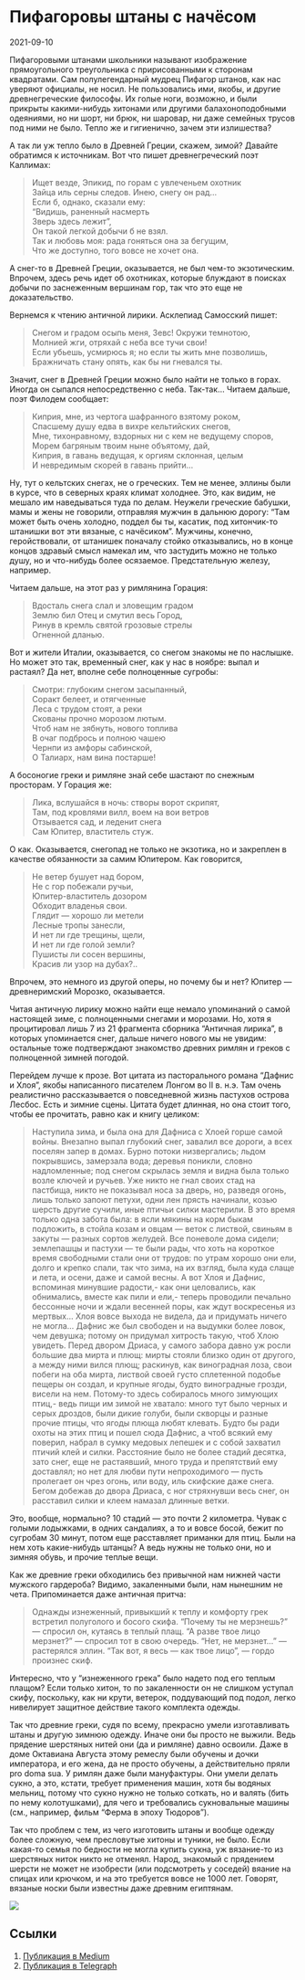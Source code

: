 # Пифагоровы штаны с начёсом

<p class="text-end time-holder"><time>2021-09-10</time></p>

Пифагоровыми штанами школьники называют изображение прямоугольного
треугольника с пририсованными к сторонам квадратами. Сам
полулегендарный мудрец Пифагор штанов, как нас уверяют официалы, не
носил. Не пользовались ими, якобы, и другие древнегреческие философы.
Их голые ноги, возможно, и были прикрыты какими-нибудь хитонами или
другими балахоноподобными одеяниями, но ни шорт, ни брюк, ни шаровар,
ни даже семейных трусов под ними не было. Тепло же и гигиенично, зачем
эти излишества?

А так ли уж тепло было в Древней Греции, скажем, зимой? Давайте
обратимся к источникам. Вот что пишет древнегреческий поэт Каллимах:

> Ищет везде, Эпикид, по горам с увлеченьем охотник<br>
> Зайца иль серны следов. Инею, снегу он рад…<br>
> Если б, однако, сказали ему:<br>
> “Видишь, раненный насмерть<br>
> Зверь здесь лежит”,<br>
> Он такой легкой добычи б не взял.<br>
> Так и любовь моя: рада гоняться она за бегущим,<br>
> Что же доступно, того вовсе не хочет она.<br>

А снег-то в Древней Греции, оказывается, не был чем-то экзотическим.
Впрочем, здесь речь идет об охотниках, которые блуждают в поисках
добычи по заснеженным вершинам гор, так что это еще не доказательство.

Вернемся к чтению античной лирики. Асклепиад Самосский пишет:

> Снегом и градом осыпь меня, Зевс! Окружи темнотою,<br>
> Молнией жги, отряхай с неба все тучи свои!<br>
> Если убьешь, усмирюсь я; но если ты жить мне позволишь,<br>
> Бражничать стану опять, как бы ни гневался ты.<br>

Значит, снег в Древней Греции можно было найти не только в горах.
Иногда он сыпался непосредственно с неба. Так-так… Читаем дальше, поэт
Филодем сообщает:

> Киприя, мне, из чертога шафранного взятому роком,<br>
> Спасшему душу едва в вихре кельтийских снегов,<br>
> Мне, тихонравному, вздорных ни с кем не ведущему споров,<br>
> Морем багряным твоим ныне объятому, дай,<br>
> Киприя, в гавань ведущая, к оргиям склонная, целым<br>
> И невредимым скорей в гавань прийти…<br>

Ну, тут о кельтских снегах, не о греческих. Тем не менее, эллины были в
курсе, что в северных краях климат холоднее. Это, как видим, не мешало
им наведываться туда по делам. Неужели греческие бабушки, мамы и жены
не говорили, отправляя мужчин в дальнюю дорогу: “Там может быть очень
холодно, поддел бы ты, касатик, под хитончик-то штанишки вот эти
вязаные, с начёсиком”. Мужчины, конечно, геройствовали, от штанишек
поначалу стойко отказывались, но в конце концов здравый смысл намекал
им, что застудить можно не только душу, но и что-нибудь более
осязаемое. Предстательную железу, например.

Читаем дальше, на этот раз у римлянина Горация:

> Вдосталь снега слал и зловещим градом<br>
> Землю бил Отец и смутил весь Город,<br>
> Ринув в кремль святой грозовые стрелы<br>
> Огненной дланью.<br>

Вот и жители Италии, оказывается, со снегом знакомы не по наслышке. Но
может это так, временный снег, как у нас в ноябре: выпал и растаял? Да
нет, вполне себе полноценные сугробы:

> Смотри: глубоким снегом засыпанный,<br>
> Соракт белеет, и отягченные<br>
> Леса с трудом стоят, а реки<br>
> Скованы прочно морозом лютым.<br>
> Чтоб нам не зябнуть, нового топлива<br>
> В очаг подбрось и полною чашею<br>
> Чернпи из амфоры сабинской,<br>
> О Талиарх, нам вина постарше!<br>

А босоногие греки и римляне знай себе шастают по снежным просторам. У
Горация же:

> Лика, вслушайся в ночь: створы ворот скрипят,<br>
> Там, под кровлями вилл, воем на вои ветров<br>
> Отзывается сад, и леденит снега<br>
> Сам Юпитер, властитель стуж.<br>

О как. Оказывается, снегопад не только не экзотика, но и закреплен в
качестве обязанности за самим Юпитером. Как говорится,

> Не ветер бушует над бором,<br>
> Не с гор побежали ручьи,<br>
> Юпитер-властитель дозором<br>
> Обходит владенья свои.<br>
> Глядит — хорошо ли метели<br>
> Лесные тропы занесли,<br>
> И нет ли где трещины, щели,<br>
> И нет ли где голой земли?<br>
> Пушисты ли сосен вершины,<br>
> Красив ли узор на дубах?..<br>

Впрочем, это немного из другой оперы, но почему бы и нет? Юпитер —
древнеримский Морозко, оказывается.

Читая античную лирику можно найти еще немало упоминаний о самой
настоящей зиме, с полноценными снегами и морозами. Но, хотя я
процитировал лишь 7 из 21 фрагмента сборника “Античная лирика”, в
которых упоминается снег, дальше ничего нового мы не увидим: остальные
тоже подтверждают знакомство древних римлян и греков с полноценной
зимней погодой.

Перейдем лучше к прозе. Вот цитата из пасторального романа “Дафнис и
Хлоя”, якобы написанного писателем Лонгом во II в. н.э. Там очень
реалистично рассказывается о повседневной жизнь пастухов острова
Лесбос. Есть и зимние сцены. Цитата будет длинная, но она стоит того,
чтобы ее прочитать, равно как и книгу целиком:

> Наступила зима, и была она для Дафниса с Хлоей горше самой войны.
> Внезапно выпал глубокий снег, завалил все дороги, а всех поселян
> запер в домах. Бурно потоки низвергались; льдом покрывшись,
> замерзала вода; деревья поникли, словно надломленные; под снегом
> скрылась земля и видна была только возле ключей и ручьев. Уже никто
> не гнал своих стад на пастбища, никто не показывал носа за дверь,
> но, разведя огонь, лишь только запоют петухи, одни лен прясть
> начинали, козью шерсть другие сучили, иные птичьи силки мастерили. В
> это время только одна забота была: в ясли мякины на корм быкам
> подложить, в стойла козам и овцам — веток с листвой, свиньям в
> закуты — разных сортов желудей.
> Все поневоле дома сидели; землепашцы и пастухи — те были рады, что
> хоть на короткое время свободными стали они от трудов: по утрам
> хорошо они ели, долго и крепко спали, так что зима, на их взгляд,
> была куда слаще и лета, и осени, даже и самой весны. А вот Хлоя и
> Дафнис, вспоминая минувшие радости,- как они целовались, как
> обнимались, вместе как пили и ели,- теперь проводили печально
> бессонные ночи и ждали весенней поры, как ждут воскресенья из
> мертвых… Хлоя вовсе выхода не видела, да и придумать ничего не
> могла… Дафнис же был свободен и на выдумки более ловок, чем девушка;
> потому он придумал хитрость такую, чтоб Хлою увидеть.
> Перед двором Дриаса, у самого забора давно уж росли большие два
> мирта и плющ: мирты стояли близко один от другого, а между ними
> вился плющ; раскинув, как виноградная лоза, свои побеги на оба
> мирта, листвой своей густо сплетенной подобье пещеры он создал, и
> крупные ягоды, будто виноградные грозди, висели на нем. Потому-то
> здесь собиралось много зимующих птиц,- ведь пищи им зимой не
> хватало: много тут было черных и серых дроздов, были дикие голуби,
> были скворцы и разные прочие птицы, что ягоды плюща любят клевать.
> Будто бы ради охоты на этих птиц и пошел сюда Дафнис, а чтоб всякий
> ему поверил, набрал в сумку медовых лепешек и с собой захватил
> птичий клей и силки. Расстояние было не более стадий десятка, зато
> снег, еще не растаявший, много труда и препятствий ему доставлял; но
> нет для любви пути непроходимого — пусть пролегает он чрез огонь,
> или воду, иль скифские даже снега.
> Бегом добежав до двора Дриаса, с ног стряхнувши весь снег, он
> расставил силки и клеем намазал длинные ветки.

Это, вообще, нормально? 10 стадий — это почти 2 километра. Чувак с
голыми лодыжками, в одних сандалиях, а то и вовсе босой, бежит по
сугробам 30 минут, потом еще расставляет приманки для птиц. Были на нем
хоть какие-нибудь штанцы? А ведь нужны не только они, но и зимняя
обувь, и прочие теплые вещи.

Как же древние греки обходились без привычной нам нижней части мужского
гардероба? Видимо, закаленными были, нам нынешним не чета.
Припоминается даже античная притча:

> Однажды изнеженный, привыкший к теплу и комфорту грек встретил
> полуголого и босого скифа. “Почему ты не мерзнешь?” — спросил он,
> кутаясь в теплый плащ. “А разве твое лицо мерзнет?” — спросил тот в
> свою очередь. “Нет, не мерзнет…” — растерялся эллин. “Так вот, я
> весь — как твое лицо”, — гордо произнес скиф.

Интересно, что у “изнеженного грека” было надето под его теплым плащом?
Если только хитон, то по закаленности он не слишком уступал скифу,
поскольку, как ни крути, ветерок, поддувающий под подол, легко
нивелирует защитное действие такого комплекта одежды.

Так что древние греки, судя по всему, прекрасно умели изготавливать
штаны и другую зимнюю одежду. Иначе они бы просто не выжили. Ведь
прядение шерстяных нитей они (да и римляне) давно освоили. Даже в доме
Октавиана Августа этому ремеслу были обучены и дочки императора, и его
жена, да не просто обучены, а действительно пряли pro doma sua. У
римлян даже были мануфактуры. Они умели делать сукно, а это, кстати,
требует применения машин, хотя бы водяных мельниц, потому что сукно
нужно не только соткать, но и валять (бить по нему колотушками), для
чего и требовались сукновальные машины (см., например, фильм “Ферма в
эпоху Тюдоров”).

Так что проблем с тем, из чего изготовить штаны и вообще одежду более
сложную, чем пресловутые хитоны и туники, не было. Если какая-то семья
по бедности не могла купить сукна, уж вязание-то из шерстяных ниток
никто не отменял. Народ, знакомый с прядением шерсти не может не
изобрести (или подсмотреть у соседей) вяание на спицах или крючком, и
на это требуется вовсе не 1000 лет. Говорят, вязаные носки были
известны даже древним египтянам.

![](content/img/cMvSE-om66SiYuX8.jpg)

## Ссылки

1. [Публикация в Medium](https://yababay.medium.com/пифагоровы-штаны-с-начёсом-599f362f4fed)
1. [Публикация в Telegraph](https://telegra.ph/Pifagorovy-shtany-s-nachyosom-09-10)